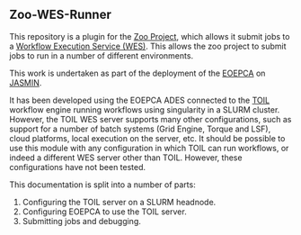## Zoo-WES-Runner

This repository is a plugin for the [Zoo Project](https://github.com/ZOO-Project/ZOO-Project), which allows it submit jobs to a [Workflow Execution Service (WES)](https://ga4gh.github.io/workflow-execution-service-schemas/docs/).
This allows the zoo project to submit jobs to run in a number of different environments.

This work is undertaken as part of the deployment of the [EOEPCA](https://ga4gh.github.io/workflow-execution-service-schemas/docs/) on [JASMIN](https://jasmin.ac.uk).

It has been developed using the EOEPCA ADES connected to the [TOIL](toil.readthedocs.io) workflow engine running workflows using singularity in a SLURM cluster.
However, the TOIL WES server supports many other configurations, such as support for a number of batch systems (Grid Engine, Torque and LSF), cloud platforms, local execution on the server, etc. It should be possible to use this module with any configuration in which TOIL can run workflows, or indeed a different WES server other than TOIL. However, these configurations have not been tested.

This documentation is split into a number of parts:
1. Configuring the TOIL server on a SLURM headnode.
1. Configuring EOEPCA to use the TOIL server.
1. Submitting jobs and debugging.
